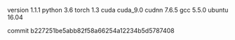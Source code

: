 version 1.1.1
python 3.6
torch 1.3
cuda cuda_9.0
cudnn 7.6.5
gcc 5.5.0
ubuntu 16.04

commit b227251be5abb82f58a66254a12234b5d5787408